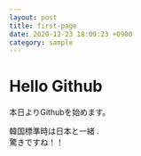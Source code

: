 ```yaml
---
layout: post
title: first-page
date: 2020-12-23 18:09:23 +0900
category: sample
---
```


# Hello Github
本日よりGithubを始めます。

韓国標準時は日本と一緒 .  
驚きですね！！
